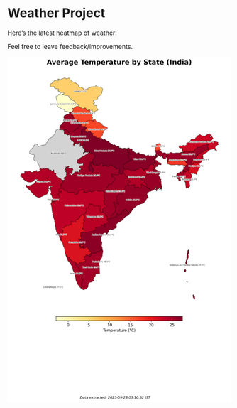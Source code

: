# Weather Project

Here’s the latest heatmap of weather:

Feel free to leave feedback/improvements.

![India Heatmap](docs/assets/india_heatmap.png?v=D1C266)

